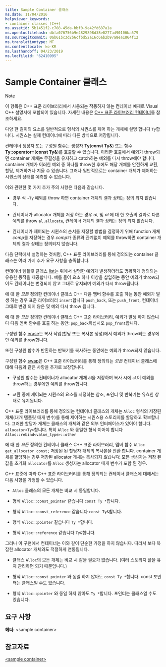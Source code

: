 ```yaml
---
title: Sample Container 클래스
ms.date: 11/04/2016
helpviewer_keywords:
- container classes [C++]
ms.assetid: 5b1451f2-c708-45da-bbf0-9e42fd687a1a
ms.openlocfilehash: dbfa076756b9e4829898d38e0277ad90106ba579
ms.sourcegitcommit: 0ab61bc3d2b6cfbd52a16c6ab2b97a8ea1864f12
ms.translationtype: MT
ms.contentlocale: ko-KR
ms.lasthandoff: 04/23/2019
ms.locfileid: "62410995"
---
```

# <a name="sample-container-class"></a>Sample Container 클래스

> [!NOTE]
> 이 항목은 C++ 표준 라이브러리에서 사용되는 작동하지 않는 컨테이너 예제로 Visual C++ 설명서에 포함되어 있습니다. 자세한 내용은 [C++ 표준 라이브러리 컨테이너](../standard-library/stl-containers.md)를 참조하세요.

다양 한 길이의 요소를 일반적으로 형식의 시퀀스를 제어 하는 개체에 설명 합니다 `Ty`합니다. 시퀀스는 실제 컨테이너에 따라 다른 방식으로 저장됩니다.

컨테이너 생성자 또는 구성원 함수는 생성자 **Ty**(**const Ty&**) 또는 함수 **Ty::operator=**(**const Ty&**)를 호출할 수 있습니다. 이러한 호출에서 예외가 throw되면 container 개체는 무결성을 유지하고 catch하는 예외를 다시 throw해야 합니다. container 개체가 이러한 예외 중 하나를 throw한 후에도 해당 개체를 안전하게 교환, 할당, 제거하거나 지울 수 있습니다. 그러나 일반적으로는 container 개체가 제어하는 시퀀스의 상태를 예측할 수 없습니다.

이와 관련한 몇 가지 추가 주의 사항은 다음과 같습니다.

- 경우 식 `~Ty` 예외를 throw 하면 container 개체의 결과 상태는 정의 되지 않습니다.

- 컨테이너가 allocator 개체를 저장 하는 경우 *al*, 및 *al* 에 대 한 호출의 결과로 다른 예외를 throw `al.allocate`, 컨테이너 개체의 결과 상태는 정의 되지 않습니다.

- 컨테이너가 제어되는 시퀀스의 순서를 지정할 방법을 결정하기 위해 function 개체 *comp*를 저장하는 경우 *comp*가 종류와 관계없이 예외를 throw하면 container 개체의 결과 상태는 정의되지 않습니다.

다음 단락에서 설명하는 것처럼, C++ 표준 라이브러리를 통해 정의되는 container 클래스는 여러 가지 추가 요구 사항을 충족합니다.

컨테이너 템플릿 클래스 [list](../standard-library/list-class.md)는 위에서 설명한 예외가 발생하더라도 명확하게 정의되는 유용한 동작을 제공합니다. 예를 들어 요소 하나 이상을 삽입하는 동안 예외가 throw되어도 컨테이너는 변경되지 않고 그대로 유지되며 예외가 다시 throw됩니다.

에 대 한 *모든* 정의한 컨테이너 클래스 C++ 다음 멤버 함수를 호출 하는 동안 예외가 발생 하는 경우 표준 라이브러리 `insert`합니다 `push_back`, 또는 `push_front`, 컨테이너 그대로 변경 되지 않은 및 예외 다시 throw 됩니다.

에 대 한 *모든* 정의한 컨테이너 클래스 C++ 표준 라이브러리, 예외가 발생 하지 않습니다 다음 멤버 함수를 호출 하는 동안: `pop_back`하십시오 `pop_front`합니다.

구성원 함수 [erase](../standard-library/container-class-erase.md)는 복사 작업(할당 또는 복사본 생성)에서 예외가 throw되는 경우에만 예외를 throw합니다.

또한 구성원 함수가 반환하는 반복기를 복사하는 동안에는 예외가 throw되지 않습니다.

구성원 함수 [swap](../standard-library/container-class-swap.md)은 C++ 표준 라이브러리를 통해 정의되는 *모든* 컨테이너 클래스에 대해 다음과 같은 사항을 추가로 보장합니다.

- 구성원 함수는 컨테이너가 allocator 개체 al을 저장하며 복사 시에 `al`이 예외를 throw하는 경우에만 예외를 throw합니다.

- 교환 중에 제어되는 시퀀스의 요소를 지정하는 참조, 포인터 및 반복기는 유효한 상태로 유지됩니다.

C++ 표준 라이브러리를 통해 정의되는 컨테이너 클래스의 개체는 `Alloc` 형식의 저장된 개체(대개 템플릿 매개 변수)를 통해 제어하는 시퀀스용 스토리지를 할당하고 확보합니다. 그러한 할당자 개체는 클래스의 개체와 같은 외부 인터페이스가 있어야 합니다. `allocator<Ty>`합니다. 특히 `Alloc` 와 동일한 형식 이어야 합니다 `Alloc::rebind<value_type>::other`

에 대 한 *모든* 정의한 컨테이너 클래스 C++ 표준 라이브러리, 멤버 함수 `Alloc get_allocator const;` 저장된 된 할당자 개체의 복사본을 반환 합니다. container 개체를 할당하는 경우 저장된 allocator 개체는 복사되지 *않습니다*. 모든 생성자는 저장 된 값을 초기화 `allocator`를 `Alloc` 생성자는 allocator 매개 변수가 포함 된 경우.

C++ 표준에 따라 C++ 표준 라이브러리를 통해 정의되는 컨테이너 클래스에 대해서는 다음 사항을 가정할 수 있습니다.

- `Alloc` 클래스의 모든 개체는 비교 시 동일합니다.

- 형식 `Alloc::const_pointer` 같습니다 `const Ty *`합니다.

- 형식 `Alloc::const_reference` 같습니다 `const Ty&`합니다.

- 형식 `Alloc::pointer` 같습니다 `Ty *`합니다.

- 형식 `Alloc::reference` 같습니다 `Ty&`합니다.

그러나 이 구현에서 컨테이너는 이와 같이 단순한 가정을 하지 않습니다. 따라서 보다 복잡한 allocator 개체와도 적절하게 연동됩니다.

- 클래스 `Alloc`의 모든 개체는 비교 시 같을 필요가 없습니다. (여러 스토리지 풀을 유지 관리하면 되기 때문입니다.)

- 형식 `Alloc::const_pointer` 와 동일 하지 않아도 `const Ty *`합니다. const 포인터는 클래스일 수도 있습니다.

- 형식 `Alloc::pointer` 와 동일 하지 않아도 `Ty *`합니다. 포인터는 클래스일 수도 있습니다.

## <a name="requirements"></a>요구 사항

**헤더**: \<sample container>

## <a name="see-also"></a>참고자료

[\<sample container>](../standard-library/sample-container.md)<br/>
